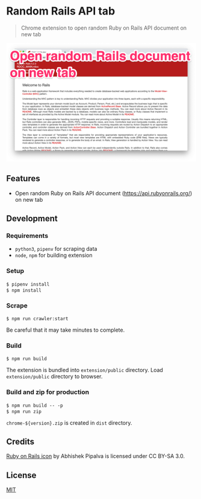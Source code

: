 # Random Rails API tab

> Chrome extension to open random Ruby on Rails API document on new tab

![screenshot](./images/screenshot-caption.png)

## Features

- Open random Ruby on Rails API document (https://api.rubyonrails.org/) on new tab

## Development

### Requirements

- `python3`, `pipenv` for scraping data
- `node`, `npm` for building extension

### Setup

```
$ pipenv install
$ npm install
```

### Scrape

```
$ npm run crawler:start
```

Be careful that it may take minutes to complete.

### Build

```
$ npm run build
```

The extension is bundled into `extension/public` directory. Load `extension/public` directory to browser.

### Build and zip for production

```
$ npm run build -- -p
$ npm run zip
```

`chrome-${version}.zip` is created in `dist` directory.

## Credits

[Ruby on Rails icon](https://www.iconfinder.com/icons/3069735/circle_programming_rails_round_icon_ruby_ruby_rails_icon) by Abhishek Pipalva is licensed under CC BY-SA 3.0.

## License

[MIT](https://choosealicense.com/licenses/mit/)
